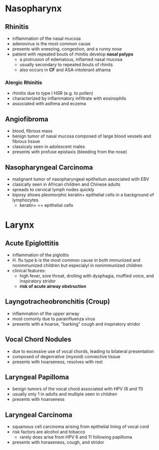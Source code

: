 # Nasopharynx

## Rhinitis
* inflammation of the nasal mucosa
* adenovirus is the most common cause
* presents with sneezing, congestion, and a runny nose
* patient with repeated bouts of rhinitis develop **nasal polyps**
	* a protrusion of edematous, inflamed nasal mucosa
	* usually secondary to repeated bouts of rhinits
	* also occurs in **CF** and ASA-intolerant athama 

### Alergic Rhinitis
* rhinitis due to type I HSR (e.g. to pollen)
* characterized by inflammatory infiltrate with eosinophils
* associated with asthma and eczema

## Angiofibroma
* blood, fibrous mass
* benign tumor of nasal mucosa composed of large blood vessels and fibrous tissue
* classicaly seen in adolescent males
* presents with profuse epistaxis (bleeding from the nose)

## Nasopharyngeal Carcinoma
* malignant tumor of nasopharyngeal epithelium associated with EBV
* clasically seen in African children and Chinese adults 
* spreads to cervical lymph nodes quickly 
* biposy shows pleomorphic keratin+ epithelial cells in a background of lymphocytes
	* keratin+ == epithelial cells 

# Larynx

## Acute Epiglottitis
* inflammation of the piglottis
* H. flu type b is the most common cause in both immunized and nonimmunized children but especialyl in nonimmunized children
* clinical features:
	* high fever, sore throat, drolling with dysphagia, muffled voice, and inspiratory stridor
	* **risk of acute airway obstruction**

## Layngotracheobronchitis (Croup)
* inflammation of the upper airway
* most comonly due to parainfluenza virus 
* presents with a hoarse, "barking" cough and inspiratory stridor

## Vocal Chord Nodules
* due to excessive use of vocal chords, leading to bilateral presentation 
* composed of degenrative (myxoid) connective tissue
* presents with hoarseness, resolves with rest 

## Laryngeal Papilloma
* benign tumors of the vocal chord associated with HPV (6 and 11)
* usually only 1 in adults and multiple seen in children 
* presents with hoarseness 

## Laryngeal Carcinoma
* squamous cell carcinoma arising from epithelial lining of vocal cord
* risk factors are alcohol and tobacco
	* rarely does arise from HPV 6 and 11 following papilloma
* presents with horaseness, cough, and stridor